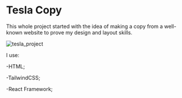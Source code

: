 # Tesla Copy

This whole project started with the idea of making a copy from a well-known website to prove my design and layout skills.



![tesla_project](https://user-images.githubusercontent.com/77098686/193466303-c903b304-76a5-430c-ac48-989e59431510.png)


I use:

-HTML;

-TailwindCSS;

-React Framework;

